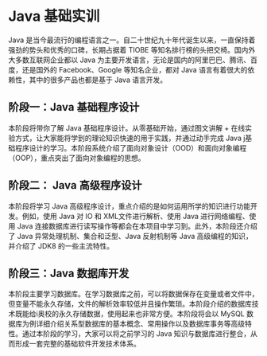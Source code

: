 # Java 基础实训
Java 是当今最流行的编程语言之一。自二十世纪九十年代诞生以来，一直保持着强劲的势头和优秀的口碑，长期占据着 TIOBE 等知名排行榜的头把交椅。国内外大多数互联网企业都以 Java 为主要开发语言，无论是国内的阿里巴巴、腾讯、百度，还是国外的 Facebook、Google 等知名企业，都对 Java 语言有着很大的依赖性，其中的很多产品也都是基于 Java 语言开发。

## 阶段一：Java 基础程序设计

本阶段将带你了解 Java 基础程序设计。从零基础开始，通过图文讲解 + 在线实验方式，让大家能将学到的理论知识快速的用于实践，并通过动手完成 Java j基础程序设计的学习。本阶段系统介绍了面向对象设计（OOD）和面向对象编程（OOP），重点突出了面向对象编程的思想。

## 阶段二： Java 高级程序设计

本阶段将学习 Java 高级程序设计，重点介绍的是如何运用所学的知识进行功能开发。例如，使用 Java 对 IO 和 XML文件进行解析、使用 Java 进行网络编程、使用 Java 连接数据库进行读写操作等都会在本项目中学习到。此外，本阶段还介绍了 Java 异常处理机制、集合和泛型、Java 反射机制等 Java 高级编程的知识，并介绍了 JDK8 的一些主流特性。

## 阶段三：Java 数据库开发

本阶段主要学习数据库。在学习数据库之前，可以将数据保存在变量或者文件中，但变量不能永久存储，文件的解析效率较低并且操作繁琐。本阶段介绍的数据库技术既能给i奥校的永久存储数据，使用起来也非常方便。本阶段将会以 MySQL 数据库为例详细介绍关系型数据库的基本概念、常用操作以及数据库事务等高级特性。通过本阶段的学习，大家可以将之前学习的 Java 知识与数据库进行整合，从而形成一套完整的基础软件开发技术体系。